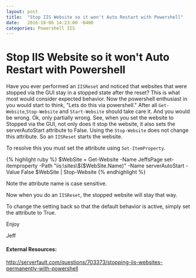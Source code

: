 ```yaml
---
layout: post
title:  "Stop IIS Website so it won't Auto Restart with Powershell"
date:   2016-10-06 14:23:00 -0400
categories: Powershell IIS
---
```

# Stop IIS Website so it won't Auto Restart with Powershell # 

Have you ever performed an `IISReset` and noticed that websites that were stopped via the GUI stay in a stopped state after the reset?  This is what most would consider expected behavior.  Now the powershell enthusiast in you would start to think, "Lets do this via powershell."  After all `Get-Website`,`Stop-Website` and `Start-Website` should take care it.  And you would be wrong.  Ok, only partially wrong.  See, when you set the website to Stopped via the GUI, not only does it stop the website, it also sets the serverAutoStart attribute to False.  Using the `Stop-Website` does not change this attribute.  So an `IISReset` starts the website.

To resolve this you must set the attribute using `Set-ItemProperty`.

{% highlight ruby %} 
$WebSite = Get-Website -Name JeffsPage 
set-itemproperty -Path "iis:\sites\$($WebSite.Name)" -Name serverAutoStart -Value False
$WebSite | Stop-Website
{% endhighlight %} 

Note the attribute name is case sensitive.

Now when you do an `IISReset`, the stopped website will stay that way.  

To change the setting back so that the default behavior is active,  simply set the attribute to True.

Enjoy

Jeff

#### External Resources: ####    
<http://serverfault.com/questions/703373/stopping-iis-websites-permanently-with-powershell>
